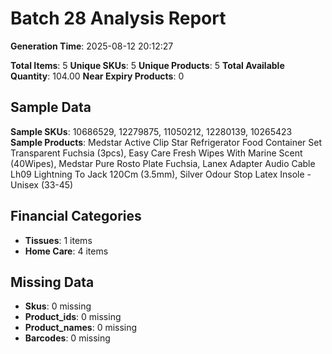 # Batch 28 Analysis Report

**Generation Time**: 2025-08-12 20:12:27

**Total Items**: 5
**Unique SKUs**: 5
**Unique Products**: 5
**Total Available Quantity**: 104.00
**Near Expiry Products**: 0

## Sample Data
**Sample SKUs**: 10686529, 12279875, 11050212, 12280139, 10265423
**Sample Products**: Medstar Active Clip Star Refrigerator Food Container Set Transparent Fuchsia (3pcs), Easy Care Fresh Wipes With Marine Scent (40Wipes), Medstar Pure Rosto Plate Fuchsia, Lanex Adapter Audio Cable Lh09 Lightning To Jack 120Cm (3.5mm), Silver Odour Stop Latex Insole - Unisex (33-45)

## Financial Categories
- **Tissues**: 1 items
- **Home Care**: 4 items

## Missing Data
- **Skus**: 0 missing
- **Product_ids**: 0 missing
- **Product_names**: 0 missing
- **Barcodes**: 0 missing
